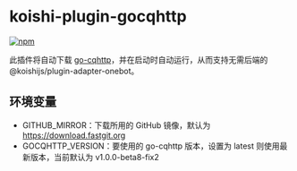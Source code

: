 # koishi-plugin-gocqhttp
 
[![npm](https://img.shields.io/npm/v/koishi-plugin-dice?style=flat-square)](https://www.npmjs.com/package/koishi-plugin-gocqhttp)

此插件将自动下载 [go-cqhttp](https://github.com/Mrs4s/go-cqhttp)，并在启动时自动运行，从而支持无需后端的 @koishijs/plugin-adapter-onebot。

## 环境变量

- GITHUB_MIRROR：下载所用的 GitHub 镜像，默认为 https://download.fastgit.org
- GOCQHTTP_VERSION：要使用的 go-cqhttp 版本，设置为 latest 则使用最新版本，当前默认为 v1.0.0-beta8-fix2
